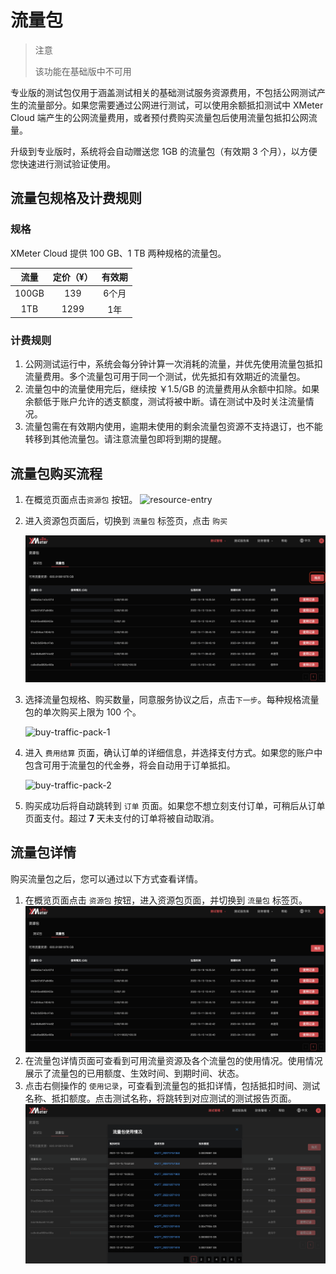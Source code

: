 # 流量包

> 注意
>
> 该功能在基础版中不可用

专业版的测试包仅用于涵盖测试相关的基础测试服务资源费用，不包括公网测试产生的流量部分。如果您需要通过公网进行测试，可以使用余额抵扣测试中 XMeter Cloud 端产生的公网流量费用，或者预付费购买流量包后使用流量包抵扣公网流量。

升级到专业版时，系统将会自动赠送您 1GB 的流量包（有效期 3 个月），以方便您快速进行测试验证使用。

## 流量包规格及计费规则

### 规格

XMeter Cloud 提供 100 GB、1 TB 两种规格的流量包。

| 流量  | 定价（¥） | 有效期 |
| :---: | :-------: | :----: |
| 100GB |    139    | 6个月  |
|  1TB  |   1299    |  1年   |

### 计费规则

1. 公网测试运行中，系统会每分钟计算一次消耗的流量，并优先使用流量包抵扣流量费用。多个流量包可用于同一个测试，优先抵扣有效期近的流量包。
2. 流量包中的流量使用完后，继续按 ￥1.5/GB 的流量费用从余额中扣除。如果余额低于账户允许的透支额度，测试将被中断。请在测试中及时关注流量情况。
3. 流量包需在有效期内使用，逾期未使用的剩余流量包资源不支持退订，也不能转移到其他流量包。请注意流量包即将到期的提醒。

## 流量包购买流程

1. 在概览页面点击`资源包` 按钮。
   ![resource-entry](../_assets/test-pack-enter.png)

2. 进入资源包页面后，切换到 `流量包` 标签页，点击 `购买` 

   ![traffic-to-buy](../_assets/traffic-to-buy.png)

3. 选择流量包规格、购买数量，同意服务协议之后，点击`下一步`。每种规格流量包的单次购买上限为 100 个。

   ![buy-traffic-pack-1](../_assets/traffic-pack-buy.png)

4. 进入 `费用结算` 页面，确认订单的详细信息，并选择支付方式。如果您的账户中包含可用于流量包的代金券，将会自动用于订单抵扣。

   ![buy-traffic-pack-2](../_assets/traffic-pack-purchase.png)

5. 购买成功后将自动跳转到 `订单` 页面。如果您不想立刻支付订单，可稍后从订单页面支付。超过 **7** 天未支付的订单将被自动取消。

## 流量包详情

购买流量包之后，您可以通过以下方式查看详情。

1. 在概览页面点击 `资源包` 按钮，进入资源包页面，并切换到 `流量包` 标签页。![traffic-pack-page](../_assets/traffic-page.png)
2. 在流量包详情页面可查看到可用流量资源及各个流量包的使用情况。使用情况展示了流量包的已用额度、生效时间、到期时间、状态。
3. 点击右侧操作的 `使用记录`，可查看到流量包的抵扣详情，包括抵扣时间、测试名称、抵扣额度。点击测试名称，将跳转到对应测试的测试报告页面。![traffic-pack-usage](../_assets/traffic-usage.png)

